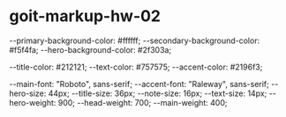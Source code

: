 # goit-markup-hw-02

--primary-background-color: #ffffff;
--secondary-background-color: #f5f4fa;
--hero-background-color: #2f303a;

--title-color: #212121;
--text-color: #757575;
--accent-color: #2196f3;

--main-font: "Roboto", sans-serif;
--accent-font: "Raleway", sans-serif;
--hero-size: 44px;
--title-size: 36px;
--note-size: 16px;
--text-size: 14px;
--hero-weight: 900;
--head-weight: 700;
--main-weight: 400;
